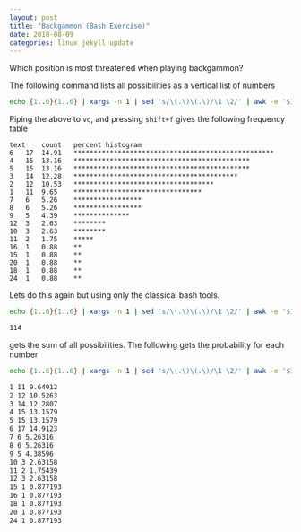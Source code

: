 ```yaml
---
layout: post
title: "Backgammon (Bash Exercise)"
date: 2018-08-09
categories: linux jekyll update
---
```


Which position is most threatened when playing backgammon?

The following command lists all possibilities as a vertical list of numbers

``` bash
echo {1..6}{1..6} | xargs -n 1 | sed 's/\(.\)\(.\)/\1 \2/' | awk -e '$1!=$2{print $1,$2,$1+$2}' -e '$1==$2{print $1,2*$1,3*$1,4*$1}' | xargs -n 1 
```

Piping the above to `vd`, and pressing `shift+f` gives the following frequency table

```
text	count	percent	histogram
6	17	14.91	**************************************************
4	15	13.16	********************************************
5	15	13.16	********************************************
3	14	12.28	*****************************************
2	12	10.53	***********************************
1	11	9.65	********************************
7	6	5.26	*****************
8	6	5.26	*****************
9	5	4.39	**************
12	3	2.63	********
10	3	2.63	********
11	2	1.75	*****
16	1	0.88	**
15	1	0.88	**
20	1	0.88	**
18	1	0.88	**
24	1	0.88	**
```

Lets do this again but using only the classical bash tools.

``` bash
echo {1..6}{1..6} | xargs -n 1 | sed 's/\(.\)\(.\)/\1 \2/' | awk -e '$1!=$2{print $1,$2,$1+$2}' -e '$1==$2{print $1,2*$1,3*$1,4*$1}' | xargs -n 1 | sort -n | uniq -c |awk '{ sum += $1 }; END { print sum }' 

114
```

gets the sum of all possibilities. The following gets the probability for each number

``` bash
echo {1..6}{1..6} | xargs -n 1 | sed 's/\(.\)\(.\)/\1 \2/' | awk -e '$1!=$2{print $1,$2,$1+$2}' -e '$1==$2{print $1,2*$1,3*$1,4*$1}' | xargs -n 1 | sort -n | uniq -c | awk '{print $2,$1,$1/114*100}'

1 11 9.64912
2 12 10.5263
3 14 12.2807
4 15 13.1579
5 15 13.1579
6 17 14.9123
7 6 5.26316
8 6 5.26316
9 5 4.38596
10 3 2.63158
11 2 1.75439
12 3 2.63158
15 1 0.877193
16 1 0.877193
18 1 0.877193
20 1 0.877193
24 1 0.877193
```
